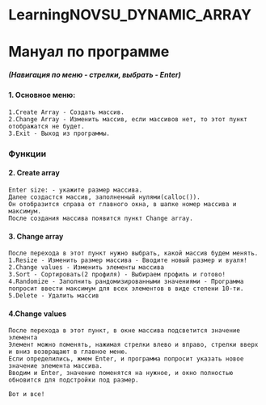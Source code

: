 # LearningNOVSU_DYNAMIC_ARRAY

# Мануал по программе

##### (Навигация по меню - стрелки, выбрать - Enter)
#### 1. Основное меню:
    1.Create Array - Создать массив.
    2.Change Array - Изменить массив, если массивов нет, то этот пункт отображатся не будет.
    3.Exit - Выход из программы.
    
    
### Функции
#### 2. Create array
    Enter size: - укажите размер массива.
    Далее создастся массив, заполненный нулями(calloc()).
    Он отобразится справа от главного окна, в шапке номер массива и максимум.
    После создания массива появится пункт Change array.
#### 3. Change array
    После перехода в этот пункт нужно выбрать, какой массив будем менять.
    1.Resize - Изменить размер массива - Вводите новый размер и вуаля!
    2.Change values - Изменить элементы массива
    3.Sort - Сортировать(2 профиля) - Выбираем профиль и готово!
    4.Randomize - Заполнить рандомизированными значениями - Программа попросит ввести максимум для всех элементов в виде степени 10-ти.
    5.Delete - Удалить массив
#### 4.Change values
    После перехода в этот пункт, в окне массива подсветится значение элемента
    Элемент можно поменять, нажимая стрелки влево и вправо, стрелки вверх и вниз возвращают в главное меню.
    Если определились, жмем Enter, и программа попросит указать новое значение элемента массива.
    Вводим и Enter, значение поменятся на нужное, и окно полностью обновится для подстройки под размер.
    
    Вот и все!
